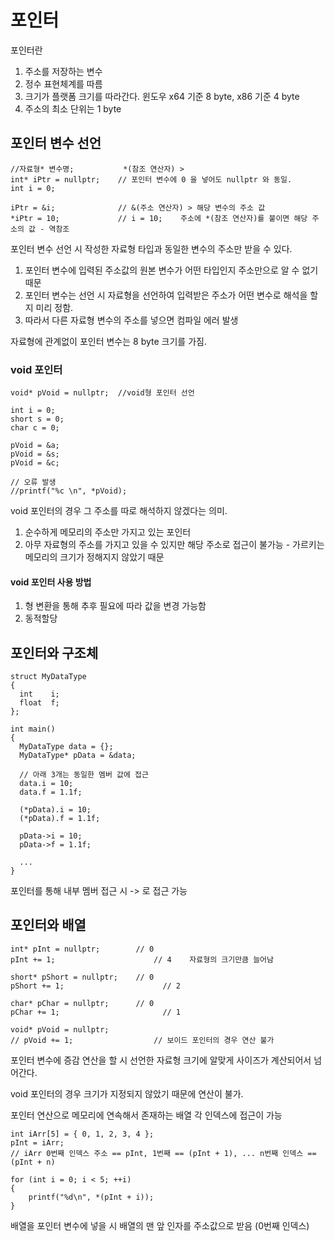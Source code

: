 # 포인터
포인터란
1. 주소를 저장하는 변수
2. 정수 표현체계를 따름
3. 크기가 플랫폼 크기를 따라간다. 윈도우 x64 기준 8 byte, x86 기준 4 byte
4. 주소의 최소 단위는 1 byte

## 포인터 변수 선언
```
//자료형* 변수명;           *(참조 연산자) > 
int* iPtr = nullptr;    // 포인터 변수에 0 을 넣어도 nullptr 와 동일.
int i = 0;

iPtr = &i;              // &(주소 연산자) > 해당 변수의 주소 값
*iPtr = 10;             // i = 10;    주소에 *(참조 연산자)를 붙이면 해당 주소의 값 - 역참조
```
포인터 변수 선언 시 작성한 자료형 타입과 동일한 변수의 주소만 받을 수 있다.
1. 포인터 변수에 입력된 주소값의 원본 변수가 어떤 타입인지 주소만으로 알 수 없기 때문
2. 포인터 변수는 선언 시 자료형을 선언하여 입력받은 주소가 어떤 변수로 해석을 할지 미리 정함.
3. 따라서 다른 자료형 변수의 주소를 넣으면 컴파일 에러 발생

자료형에 관계없이 포인터 변수는 8 byte 크기를 가짐.
### void 포인터
```
void* pVoid = nullptr;  //void형 포인터 선언

int i = 0;
short s = 0;
char c = 0;

pVoid = &a;
pVoid = &s;
pVoid = &c;

// 오류 발생
//printf("%c \n", *pVoid);
```
void 포인터의 경우 그 주소를 따로 해석하지 않겠다는 의미.
1. 순수하게 메모리의 주소만 가지고 있는 포인터
2. 아무 자료형의 주소를 가지고 있을 수 있지만 해당 주소로 접근이 불가능 - 가르키는 메모리의 크기가 정해지지 않았기 때문

#### void 포인터 사용 방법
1. 형 변환을 통해 추후 필요에 따라 값을 변경 가능함
2. 동적할당

## 포인터와 구조체
```
struct MyDataType
{
  int    i;
  float  f;
};

int main()
{
  MyDataType data = {};
  MyDataType* pData = &data;

  // 아래 3개는 동일한 멤버 값에 접근
  data.i = 10;          
  data.f = 1.1f;

  (*pData).i = 10;		
  (*pData).f = 1.1f;		

  pData->i = 10;			
  pData->f = 1.1f;

  ...
}
```
포인터를 통해 내부 멤버 접근 시 -> 로 접근 가능

## 포인터와 배열
```
int* pInt = nullptr;	    // 0
pInt += 1;				        // 4	자료형의 크기만큼 늘어남

short* pShort = nullptr;	// 0
pShort += 1;				      // 2

char* pChar = nullptr;		// 0
pChar += 1;					      // 1

void* pVoid = nullptr;
// pVoid += 1;				    // 보이드 포인터의 경우 연산 불가
```
포인터 변수에 증감 연산을 할 시 선언한 자료형 크기에 알맞게 사이즈가 계산되어서 넘어간다.

void 포인터의 경우 크기가 지정되지 않았기 때문에 연산이 불가.

포인터 연산으로 메모리에 연속해서 존재하는 배열 각 인덱스에 접근이 가능
```
int iArr[5] = { 0, 1, 2, 3, 4 };
pInt = iArr;
// iArr 0번째 인덱스 주소 == pInt, 1번째 == (pInt + 1), ... n번째 인덱스 == (pInt + n)

for (int i = 0; i < 5; ++i)
{
	printf("%d\n", *(pInt + i));
}
```
배열을 포인터 변수에 넣을 시 배열의 맨 앞 인자를 주소값으로 받음 (0번째 인덱스)
